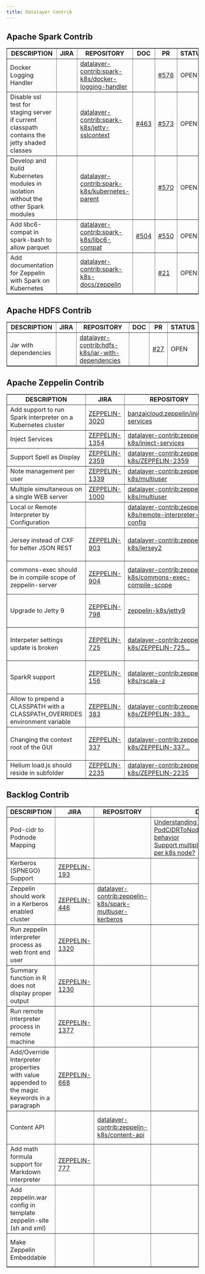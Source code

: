 ```yaml
---
title: Datalayer Contrib
---
```


## Apache Spark Contrib

<!-- - - - - - - - - - - - - - - - - - - - - - - - - - - - - - - - - - - - - -
| Spark K8S under Radar
- - - - - - - - - - - - - - - - - - - - - - - - - - - - - - - - - - - - - - -

+ In-cluster client mode https://github.com/apache-spark-on-k8s/spark/pull/456 https://github.com/sahilprasad/spark/tree/client-mode
+ [INTEGRATION_TESTS] Random failure of tests (java.net.ConnectException) https://github.com/apache-spark-on-k8s/spark/issues/571
+ Use a pre-installed Minikube instance for integration tests. https://github.com/apache-spark-on-k8s/spark/pull/521
+ Application names should support whitespaces and special characters https://github.com/apache-spark-on-k8s/spark/issues/551
+ [ShuffleService] Need for spark.local.dir ? https://github.com/apache-spark-on-k8s/spark/issues/549
+ Upgrade Netty version to 4.1.8 final https://github.com/apache/spark/pull/16888

- - - - - - - - - - - - - - - - - - - - - - - - - - - - - - - - - - - - - -->
<table class="bodyTable table table-striped table-hover" border="1">
  <tbody>
  <tr class="a">
    <td style="text-align: center;"><b>DESCRIPTION</b></td>
    <td style="text-align: center;"><b>JIRA</b></td>
    <td style="text-align: center;"><b>REPOSITORY</b></td>
    <td style="text-align: center;"><b>DOC</b></td>
    <td style="text-align: center;"><b>PR</b></td>
    <td style="text-align: center;"><b>STATUS</b></td>
  </tr>
  <tr class="a">
    <td>Docker Logging Handler</td>
    <td></td>
    <td><a href="https://github.com/datalayer-contrib/spark-k8s/tree/docker-logging-handler">datalayer-contrib:spark-k8s/docker-logging-handler</a></td>
    <td><a href=""></a></td>
    <td><a href="https://github.com/apache-spark-on-k8s/spark/pull/576">#576</a></td>
    <td>OPEN</td>
  </tr>
  <tr class="a">
    <td>Disable ssl test for staging server if current classpath contains the jetty shaded classes</td>
    <td></td>
    <td><a href="https://github.com/datalayer-contrib/spark-k8s/tree/jetty-sslcontext">datalayer-contrib:spark-k8s/jetty-sslcontext</a></td>
    <td><a href="https://github.com/apache-spark-on-k8s/spark/issues/463">#463</a></td>
    <td><a href="https://github.com/apache-spark-on-k8s/spark/pull/573">#573</a></td>
    <td>OPEN</td>
  </tr>
  <tr class="a">
    <td>Develop and build Kubernetes modules in isolation without the other Spark modules</td>
    <td></td>
    <td><a href="https://github.com/datalayer-contrib/spark-k8s/tree/kubernetes-parent">datalayer-contrib:spark-k8s/kubernetes-parent</a></td>
    <td><a href=""></a></td>
    <td><a href="https://github.com/apache-spark-on-k8s/spark/pull/570">#570</a></td>
    <td>OPEN</td>
  </tr>
  <tr class="a">
    <td>Add libc6-compat in spark-bash to allow parquet</td>
    <td></td>
    <td><a href="https://github.com/datalayer-contrib/spark-k8s/tree/libc6-compat">datalayer-contrib:spark-k8s/libc6-compat</a></td>
    <td><a href="https://github.com/apache-spark-on-k8s/spark/issues/504">#504</a></td>
    <td><a href="https://github.com/apache-spark-on-k8s/spark/pull/550">#550</a></td>
    <td>OPEN</td>
  </tr>
  <tr class="a">
    <td>Add documentation for Zeppelin with Spark on Kubernetes</td>
    <td></td>
    <td><a href="https://github.com/datalayer-contrib/spark-k8s-docs/tree/zeppelin">datalayer-contrib:spark-k8s-docs/zeppelin</a></td>
    <td><a href=""></a></td>
    <td><a href="https://github.com/apache-spark-on-k8s/userdocs/pull/21">#21</a></td>
    <td>OPEN</td>
  </tr>
  </tbody>
</table>

## Apache HDFS Contrib

<table class="bodyTable table table-striped table-hover" border="1">
  <tbody>
  <tr class="a">
    <td style="text-align: center;"><b>DESCRIPTION</b></td>
    <td style="text-align: center;"><b>JIRA</b></td>
    <td style="text-align: center;"><b>REPOSITORY</b></td>
    <td style="text-align: center;"><b>DOC</b></td>
    <td style="text-align: center;"><b>PR</b></td>
    <td style="text-align: center;"><b>STATUS</b></td>
  </tr>
  <tr class="b">
    <td>Jar with dependencies</td>
    <td></td>
    <td><a href="https://github.com/datalayer-contrib/hdfs-k8s/tree/jar-with-dependencies">datalayer-contrib:hdfs-k8s/jar-with-dependencies</a></td>
    <td><a href=""></a></td>
    <td><a href="https://github.com/apache-spark-on-k8s/kubernetes-HDFS/pull/27">#27</a></td>
    <td>OPEN</td>
  </tr>
  </tbody>
</table>

## Apache Zeppelin Contrib

<table class="bodyTable table table-striped table-hover" border="1">
  <tbody>
  <tr class="a">
    <td style="text-align: center;"><b>DESCRIPTION</b></td>
    <td style="text-align: center;"><b>JIRA</b></td>
    <td style="text-align: center;"><b>REPOSITORY</b></td>
    <td style="text-align: center;"><b>DOC</b></td>
    <td style="text-align: center;"><b>PR</b></td>
    <td style="text-align: center;"><b>STATUS</b></td>
  </tr>
  <tr class="b">
    <td>Add support to run Spark interpreter on a Kubernetes cluster</td>
    <td><a href="https://issues.apache.org/jira/browse/ZEPPELIN-3020">ZEPPELIN-3020</a></td>
    <td><a href="https://github.com/banzaicloud/zeppelin/tree/spark-interpreter-k8s">banzaicloud:zeppelin/inject-services</a></td>
    <td><a href=""></a></td>
    <td><a href="https://github.com/apache/zeppelin/pull/2637">#2637</a></td>
    <td>OPEN</td>
  </tr>
  <tr class="b">
    <td>Inject Services</td>
    <td><a href="https://issues.apache.org/jira/browse/ZEPPELIN-1354">ZEPPELIN-1354</a></td>
    <td><a href="https://github.com/datalayer-contrib/zeppelin-k8s/tree/inject-services">datalayer-contrib:zeppelin-k8s/inject-services</a></td>
    <td><a href=""></a></td>
    <td><a href="https://github.com/apache/incubator-zeppelin/pull/1361">#1361</a></td>
    <td>OPEN</td>
  </tr>
  <tr class="b">
    <td>Support Spell as Display</td>
    <td><a href="https://issues.apache.org/jira/browse/ZEPPELIN-2359">ZEPPELIN-2359</a></td>
    <td><a href="https://github.com/datalayer-contrib/zeppelin-k8s/tree/ZEPPELIN-2359">datalayer-contrib:zeppelin-k8s/ZEPPELIN-2359</a></td>
    <td><a href=""></a></td>
    <td><a href="https://github.com/apache/zeppelin/pull/2227">#1361</a></td>
    <td>OPEN</td>
  </tr>
  <tr class="b">
    <td>Note management per user</td>
    <td><a href="https://issues.apache.org/jira/browse/ZEPPELIN-1339">ZEPPELIN-1339</a></td>
    <td><a href="https://github.com/datalayer-contrib/zeppelin-k8s/tree/multiuser">datalayer-contrib:zeppelin-k8s/multiuser</a></td>
    <td><a href=""></a></td>
    <td><a href="https://github.com/apache/incubator-zeppelin/pull/1390">#1390</a></td>
    <td>OPEN</td>
  </tr>
  <tr class="a">
    <td>Multiple simultaneous on a single WEB server</td>
    <td><a href="https://issues.apache.org/jira/browse/ZEPPELIN-1000">ZEPPELIN-1000</a></td>
    <td><a href="https://github.com/datalayer-contrib/zeppelin-k8s/tree/multiuser">datalayer-contrib:zeppelin-k8s/multiuser</a></td>
    <td><a href=""></a></td>
    <td><a href="https://github.com/apache/incubator-zeppelin/pull/1390">#1390</a></td>
    <td>OPEN</td>
  </tr>
  <tr class="a">
    <td>Local or Remote Interpreter by Configuration</td>
    <td><a href="https://issues.apache.org/jira/browse/ZEPPELIN-1395"></a></td>
    <td><a href="https://github.com/datalayer-contrib/zeppelin-k8s/tree/remote-interpreter-config">datalayer-contrib:zeppelin-k8s/remote-interpreter-config</a></td>
    <td><a href=""></a></td>
    <td><a href="https://github.com/apache/incubator-zeppelin/pull/1385">#1385</a></td>
    <td>OPEN</td>
  </tr>
  <tr class="a">
    <td>Jersey instead of CXF for better JSON REST</td>
    <td><a href="https://issues.apache.org/jira/browse/ZEPPELIN-903">ZEPPELIN-903</a></td>
    <td><a href="https://github.com/datalayer-contrib/zeppelin-k8s/tree/jersey2">datalayer-contrib:zeppelin-k8s/jersey2</a></td>
    <td><a href=""></a></td>
    <td><a href="https://github.com/apache/incubator-zeppelin/pull/932">#932</a></td>
    <td>MERGED on 02 Jun 2017</td>
  </tr>
  <tr class="b">
    <td>commons-exec should be in compile scope of zeppelin-server</td>
    <td><a href="https://issues.apache.org/jira/browse/ZEPPELIN-904">ZEPPELIN-904</a></td>
    <td><a href="https://github.com/datalayer-contrib/zeppelin-k8s/tree/commons-exec-compile-scope">datalayer-contrib:zeppelin-k8s/commons-exec-compile-scope</a></td>
    <td><a href=""></a></td>
    <td><a href="https://github.com/apache/incubator-zeppelin/pull/931">#931</a></td>
    <td>MERGED on 04 Jun 2016</td>
  </tr>
  <tr class="a">
    <td>Upgrade to Jetty 9</td>
    <td><a href="https://issues.apache.org/jira/browse/ZEPPELIN-798">ZEPPELIN-798</a></td>
    <td><a href="https://github.com/datalayer-contrib/zeppelin-k8s/tree/jetty9">zeppelin-k8s/jetty9</a></td>
    <td><a href=""></a></td>
    <td><a href="https://github.com/apache/incubator-zeppelin/pull/831">#831</a></td>
    <td>MERGED on 28 Apr 2016</td>
  </tr>
  <tr class="b">
    <td>Interpeter settings update is broken</td>
    <td><a href="https://issues.apache.org/jira/browse/ZEPPELIN-725 ">ZEPPELIN-725 </a></td>
    <td><a href="https://github.com/datalayer-contrib/zeppelin-k8s/tree/ZEPPELIN-725-Interpeter-settings-update-broken">datalayer-contrib:zeppelin-k8s/ZEPPELIN-725...</a></td>
    <td><a href=""></a></td>
    <td><a href="https://github.com/apache/incubator-zeppelin/pull/768">#768</a></td>
    <td>MERGED on 09 Mar 2016</td>
  </tr>
  <tr class="a">
    <td>SparkR support</td>
    <td><a href="https://issues.apache.org/jira/browse/ZEPPELIN-156">ZEPPELIN-156</a></td>
    <td><a href="https://github.com/datalayer-contrib/zeppelin-k8s/tree/rscala-z">datalayer-contrib:zeppelin-k8s/rscala-z</a></td>
    <td><a href="../../spitfire/#r_interpreter">Documentation</a></td>
    <td><a href="https://github.com/apache/incubator-zeppelin/pull/702">#702</a></td>
    <td>MERGED on 05 Apr 2016</td>
  </tr>
  <tr class="b">
    <td>Allow to prepend a CLASSPATH with a CLASSPATH_OVERRIDES environment variable</td>
    <td><a href="https://issues.apache.org/jira/browse/ZEPPELIN-383">ZEPPELIN-383</a></td>
    <td><a href="https://github.com/datalayer-contrib/zeppelin-k8s/tree/ZEPPELIN-383-CLASSPATH_OVERRIDES">datalayer-contrib:zeppelin-k8s/ZEPPELIN-383...</a></td>
    <td><a href=""></a></td>
    <td><a href="https://github.com/apache/incubator-zeppelin/pull/412">#412</a></td>
    <td>MERGED on 09 Nov 2015</td>
  </tr>
  <tr class="a">
    <td>Changing the context root of the GUI</td>
    <td><a href="https://issues.apache.org/jira/browse/ZEPPELIN-337">ZEPPELIN-337</a></td>
    <td><a href="https://github.com/datalayer-contrib/zeppelin-k8s/tree/ZEPPELIN-337-Configurable-ContextPath">datalayer-contrib:zeppelin-k8s/ZEPPELIN-337...</a></td>
    <td><a href=""></a></td>
    <td><a href="https://github.com/apache/incubator-zeppelin/pull/429">#429</a></td>
    <td>MERGED on 19 Nov 2015</td>
  </tr>
  <tr class="a">
    <td>Helium load.js should reside in subfolder</td>
    <td><a href="https://issues.apache.org/jira/browse/ZEPPELIN-2235">ZEPPELIN-2235</a></td>
    <td><a href="https://github.com/datalayer-contrib/zeppelin-k8s/tree/ZEPPELIN-2235">datalayer-contrib:zeppelin-k8s/ZEPPELIN-2235</a></td>
    <td><a href="https://github.com/apache/zeppelin/pull/2226">#2226</a></td>
    <td><a href="https://github.com/apache/incubator-zeppelin/pull/429">#429</a></td>
    <td>NOT MERGED</td>
  </tr>
  </tbody>
</table>

## Backlog Contrib

<table class="bodyTable table table-striped table-hover" border="1">
  <tbody>
  <tr class="a">
    <td style="text-align: center;"><b>DESCRIPTION</b></td>
    <td style="text-align: center;"><b>JIRA</b></td>
    <td style="text-align: center;"><b>REPOSITORY</b></td>
    <td style="text-align: center;"><b>DOC</b></td>
    <td style="text-align: center;"><b>PR</b></td>
    <td style="text-align: center;"><b>STATUS</b></td>
  </tr>
  <tr class="a">
    <td>Pod-cidr to Podnode Mapping</td>
    <td><a href=""></a></td>
    <td><a href=""></a></td>
    <td>
      <a href="https://github.com/apache-spark-on-k8s/kubernetes-HDFS/issues/29">Understanding of PodCIDRToNodeMapping.resolve behavior</a><br/>
      <a href="https://github.com/apache-spark-on-k8s/kubernetes-HDFS/issues/30">Support multiple hdfs datanodes per k8s node?</a>
    </td>
    <td><a href=""></a></td>
    <td>PR NOT YET OPENED</td>
  </tr>
<!-- - - - - - - - - - - - - - - - - - - - - - - - - - - - - - - - - - - - - -
| Zeppelin under Radar
- - - - - - - - - - - - - - - - - - - - - - - - - - - - - - - - - - - - - - -
Multi User
+ https://issues.apache.org/jira/browse/ZEPPELIN-1337 Umbrella for multiple user support for zeppelin
+ https://issues.apache.org/jira/browse/ZEPPELIN-1338 User level interpreter setting
+ https://issues.apache.org/jira/browse/ZEPPELIN-1210 Run interpreter per user [https://github.com/apache/zeppelin/pull/1265]
+ https://issues.apache.org/jira/browse/ZEPPELIN-1339 Note management per user
+ https://issues.apache.org/jira/browse/ZEPPELIN-1340 Run Hadoop-based interpreter process on Kerberos as web front end user (Impersonation for interpreter)
+ https://issues.apache.org/jira/browse/ZEPPELIN-1236 Multi-user notebook with user controls support
+ https://issues.apache.org/jira/browse/ZEPPELIN-1000 Multiple simultaneous users on a single WEB server
+ https://issues.apache.org/jira/browse/ZEPPELIN-1320 Run zeppelin interpreter process as web front end user
+ https://issues.apache.org/jira/browse/ZEPPELIN-1377 Run remote  interpreter process in remote machine
+ https://issues.apache.org/jira/browse/ZEPPELIN-773  Multi-tenancy in Zeppelin
+ https://issues.apache.org/jira/browse/ZEPPELIN-446  Zeppelin should work in a Kerberos enabled cluster / Multi user Spark Kerberos cluster
Others
+ ZEPPELIN-1774 Export notebook as a pixel-perfect printable document i.e. export as a PDF
+ ZEPPELIN-1793 Import\export between Zeppelin and Jupyter notebook formats
+ ZEPPELIN-2089 Run spell as display system with backend interpreter
- - - - - - - - - - - - - - - - - - - - - - - - - - - - - - - - - - - - - -->
  <tr class="a">
    <td>Kerberos (SPNEGO) Support</td>
    <td><a href="https://issues.apache.org/jira/browse/ZEPPELIN-193">ZEPPELIN-193</a></td>
    <td><a href=""></a></td>
    <td><a href=""></a></td>
    <td><a href="https://github.com/apache/incubator-zeppelin/pull/"></a></td>
    <td>PR NOT YET OPENED</td>
  </tr>
  <tr class="b">
    <td>Zeppelin should work in a Kerberos enabled cluster</td>
    <td><a href="https://issues.apache.org/jira/browse/ZEPPELIN-446">ZEPPELIN-446</a></td>
    <td><a href="https://github.com/datalayer-contrib/zeppelin-k8s/tree/spark-multiuser-kerberos">datalayer-contrib:zeppelin-k8s/spark-multiuser-kerberos</a></td>
    <td><a href=""></a></td>
    <td><a href="https://github.com/apache/incubator-zeppelin/pull/"></a></td>
    <td>PR NOT YET OPENED</td>
  </tr>
  <tr class="a">
    <td>Run zeppelin interpreter process as web front end user</td>
    <td><a href="https://issues.apache.org/jira/browse/ZEPPELIN-1320">ZEPPELIN-1320</a></td>
    <td><a href="https://github.com/datalayer-contrib/zeppelin-k8s/tree/"></a></td>
    <td><a href=""></a></td>
    <td><a href="https://github.com/apache/incubator-zeppelin/pull/"></a></td>
    <td>PR NOT YET OPENED</td>
  </tr>
  <tr class="b">
    <td>Summary function in R does not display proper output</td>
    <td><a href="https://issues.apache.org/jira/browse/ZEPPELIN-1230">ZEPPELIN-1230</a></td>
    <td><a href="https://github.com/datalayer-contrib/zeppelin-k8s/tree/"></a></td>
    <td><a href=""></a></td>
    <td><a href="https://github.com/apache/incubator-zeppelin/pull/"></a></td>
    <td>PR NOT YET OPENED</td>
  </tr>
  <tr class="a">
    <td>Run remote interpreter process in remote machine</td>
    <td><a href="https://issues.apache.org/jira/browse/ZEPPELIN-1377">ZEPPELIN-1377</a></td>
    <td><a href="https://github.com/datalayer-contrib/zeppelin-k8s/tree/"></a></td>
    <td><a href=""></a></td>
    <td><a href="https://github.com/apache/incubator-zeppelin/pull/"></a></td>
    <td>PR NOT YET OPENED</td>
  </tr>
  <tr class="b">
    <td>Add/Override Interpreter properties with value appended to the magic keywords in a paragraph</td>
    <td><a href="https://issues.apache.org/jira/browse/ZEPPELIN-668">ZEPPELIN-668</a></td>
    <td><a href=""></a></td>
    <td><a href=""></a></td>
    <td><a href="https://github.com/apache/incubator-zeppelin/pull/"></a></td>
    <td>PR NOT YET OPENED</td>
  </tr>
  <tr class="b">
    <td>Content API</td>
    <td><a href="https://issues.apache.org/jira/browse/ZEPPELIN-"></a></td>
    <td><a href="https://github.com/datalayer-contrib/zeppelin-k8s/tree/content-api">datalayer-contrib:zeppelin-k8s/content-api</a></td>
    <td><a href=""></a></td>
    <td><a href="https://github.com/apache/incubator-zeppelin/pull/"></a></td>
    <td>JIRA NOT YET OPENED</td>
  </tr>
  <tr class="b">
    <td>Add math formula support for Markdown interpreter</td>
    <td><a href="https://issues.apache.org/jira/browse/ZEPPELIN-777">ZEPPELIN-777</a></td>
    <td><a href=""></a></td>
    <td><a href=""></a></td>
    <td><a href="https://github.com/apache/incubator-zeppelin/pull/"></a></td>
    <td>PR NOT YET OPENED</td>
  </tr>
  <tr class="a">
    <td>Add zeppelin.war config in template zeppelin-site (sh and xml)</td>
    <td><a href="https://issues.apache.org/jira/browse/ZEPPELIN-"></a></td>
    <td><a href=""></a></td>
    <td><a href=""></a></td>
    <td><a href="https://github.com/apache/incubator-zeppelin/pull/"></a></td>
    <td>JIRA NOT YET OPENED</td>
  </tr>
  <tr class="b">
    <td>Make Zeppelin Embeddable</td>
    <td><a href="https://issues.apache.org/jira/browse/ZEPPELIN-"></a></td>
    <td><a href=""></a></td>
    <td><a href=""></a></td>
    <td><a href="https://github.com/apache/incubator-zeppelin/pull/"></a></td>
    <td>JIRA NOT YET OPENED</td>
  </tr>
  </tbody>
</table>
